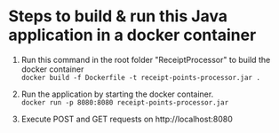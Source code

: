 # Steps to build & run this Java application in a docker container

1. Run this command in the root folder "ReceiptProcessor\" to build the docker container <br />
`docker build -f Dockerfile -t receipt-points-processor.jar .`

2. Run the application by starting the docker container. <br />
`docker run -p 8080:8080 receipt-points-processor.jar`

3. Execute POST and GET requests on http://localhost:8080